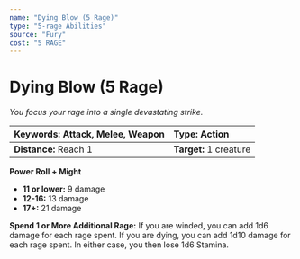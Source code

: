 ```yaml
---
name: "Dying Blow (5 Rage)"
type: "5-rage Abilities"
source: "Fury"
cost: "5 RAGE"
---
```


# Dying Blow (5 Rage)

*You focus your rage into a single devastating strike.*

| **Keywords:** Attack, Melee, Weapon | **Type:** Action |
| :-- | :-- |
| **Distance:** Reach 1 | **Target:** 1 creature |

**Power Roll + Might**

- **11 or lower:** 9 damage
- **12-16:** 13 damage
- **17+:** 21 damage

**Spend 1 or More Additional Rage:** If you are winded, you can add 1d6 damage for each rage spent. If you are dying, you can add 1d10 damage for each rage spent. In either case, you then lose 1d6 Stamina.
